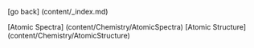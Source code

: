 [go back] (content/_index.md)

[Atomic Spectra] (content/Chemistry/AtomicSpectra)
[Atomic Structure] (content/Chemistry/AtomicStructure)
